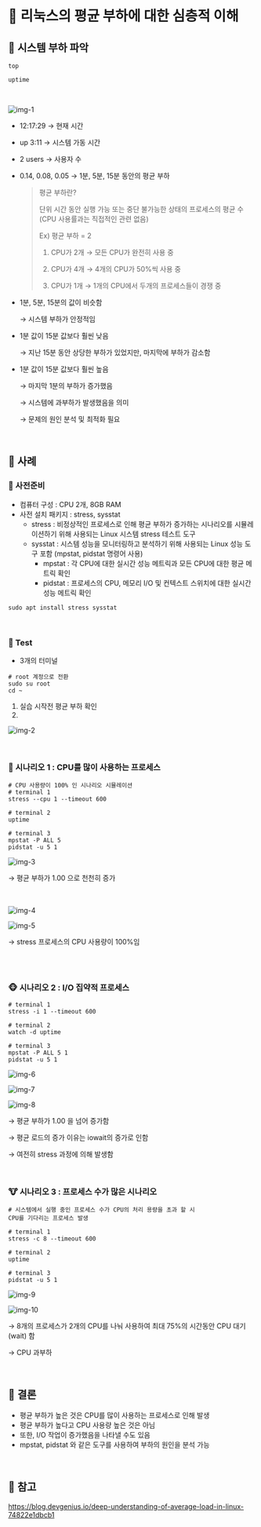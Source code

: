 # 🦁 리눅스의 평균 부하에 대한 심층적 이해

## 🐴 시스템 부하 파악

```
top

uptime
```
<br>

![img-1](https://github.com/user-attachments/assets/85f92840-7179-4d31-adf0-63eca448cb26)
<br>
- 12:17:29 → 현재 시간
- up 3:11 → 시스템 가동 시간
- 2 users → 사용자 수
- 0.14, 0.08, 0.05 → 1분, 5분, 15분 동안의 평균 부하
    <br>
    > 평균 부하란?
    >
    > 단위 시간 동안 실행 가능 또는 중단 불가능한 상태의 프로세스의 평균 수 (CPU 사용률과는 직접적인 관련 없음)
    >
    > Ex) 평균 부하 = 2
    > 1. CPU가 2개
    > → 모든 CPU가 완전히 사용 중
    >
    > 2. CPU가 4개
    > → 4개의 CPU가 50%씩 사용 중
    >
    > 3. CPU가 1개
    > → 1개의 CPU에서 두개의 프로세스들이 경쟁 중
    > 

- 1분, 5분, 15분의 값이 비슷함
    
    → 시스템 부하가 안정적임
    
- 1분 값이 15분 값보다 훨씬 낮음
    
    → 지난 15분 동안 상당한 부하가 있었지만, 마지막에 부하가 감소함
    
- 1분 값이 15분 값보다 훨씬 높음
    
    → 마지막 1분의 부하가 증가했음
    
    → 시스템에 과부하가 발생했음을 의미
    
    → 문제의 원인 분석 및 최적화 필요
    
<br>

## 🐼 사례

### 🦊 사전준비

- 컴퓨터 구성 : CPU 2개, 8GB RAM
- 사전 설치 패키지 : stress, sysstat
    - stress : 비정상적인 프로세스로 인해 평균 부하가 증가하는 시나리오를 시뮬레이션하기 위해 사용되는 Linux 시스템 stress 테스트 도구
    - sysstat : 시스템 성능을 모니터링하고 분석하기 위해 사용되는 Linux 성능 도구 포함 (mpstat, pidstat 명령어 사용)
        - mpstat : 각 CPU에 대한 실시간 성능 메트릭과 모든 CPU에 대한 평균 메트릭 확인
        - pidstat : 프로세스의 CPU, 메모리 I/O 및 컨텍스트 스위치에 대한 실시간 성능 메트릭 확인

```
sudo apt install stress sysstat
```
<br>

### 🐺 Test

- 3개의 터미널

```
# root 계정으로 전환
sudo su root
cd ~
```

1. 실습 시작전 평균 부하 확인
2. 
![img-2](https://github.com/user-attachments/assets/f998f0f0-e9b2-45c5-abf0-c50231e20c5b)

<br>

### 🐶 시나리오 1 : CPU를 많이 사용하는 프로세스

```
# CPU 사용량이 100% 인 시나리오 시뮬레이션
# terminal 1
stress --cpu 1 --timeout 600

# terminal 2
uptime

# terminal 3
mpstat -P ALL 5
pidstat -u 5 1
```

![img-3](https://github.com/user-attachments/assets/71bc77c3-8060-4150-90c0-2c3816e7d024)

→ 평균 부하가 1.00 으로 천천히 증가

<br><br>
![img-4](https://github.com/user-attachments/assets/6ddeb223-0e21-4d6f-af88-5d8f72d539e8)

![img-5](https://github.com/user-attachments/assets/0888e363-c74d-4126-be46-3defe1bd352e)

→ stress 프로세스의 CPU 사용량이 100%임

<br><br>

### 🐵 시나리오 2 : I/O 집약적 프로세스

```
# terminal 1
stress -i 1 --timeout 600

# terminal 2
watch -d uptime

# terminal 3
mpstat -P ALL 5 1
pidstat -u 5 1
```

![img-6](https://github.com/user-attachments/assets/d767620e-204a-4b7d-bfbd-513a7f6f2393)

![img-7](https://github.com/user-attachments/assets/dcbeb131-362f-42be-9288-bcad915157a4)

![img-8](https://github.com/user-attachments/assets/802bb2bd-699e-45f1-8da9-a8004aeb2f89)

→ 평균 부하가 1.00 을 넘어 증가함

→ 평균 로드의 증가 이유는 iowait의 증가로 인함

→ 여전히 stress 과정에 의해 발생함

<br>

### 🐮 시나리오 3 : 프로세스 수가 많은 시나리오

```
# 시스템에서 실행 중인 프로세스 수가 CPU의 처리 용량을 초과 할 시
CPU를 기다리는 프로세스 발생

# terminal 1
stress -c 8 --timeout 600

# terminal 2
uptime

# terminal 3
pidstat -u 5 1
```
![img-9](https://github.com/user-attachments/assets/5e999826-0fe9-4863-8de0-30f187a648c9)

![img-10](https://github.com/user-attachments/assets/12217ac9-de12-4ac5-8c99-d6706af3ca54)

→ 8개의 프로세스가 2개의 CPU를 나눠 사용하여 최대 75%의 시간동안 CPU 대기(wait) 함

→ CPU 과부하

<br>

## 🐹 결론

- 평균 부하가 높은 것은 CPU를 많이 사용하는 프로세스로 인해 발생
- 평균 부하가 높다고 CPU 사용량 높은 것은 아님
- 또한, I/O 작업이 증가했음을 나타낼 수도 있음
- mpstat, pidstat 와 같은 도구를 사용하여 부하의 원인을 분석 가능

<br>

## 🐯 참고
<https://blog.devgenius.io/deep-understanding-of-average-load-in-linux-74822e1dbcb1>

<br><br>
